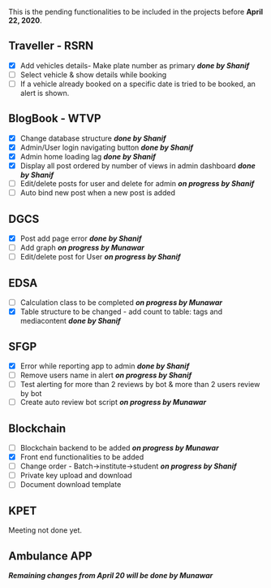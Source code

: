 This is the pending functionalities to be included in the projects before **April 22, 2020**.

## Traveller - RSRN
- [x] Add vehicles details- Make plate number as primary ***done by Shanif***
- [ ] Select vehicle & show details while booking
- [ ] If a vehicle already booked on a specific date is tried to be booked, an alert is shown.

## BlogBook - WTVP
- [x] Change database structure ***done by Shanif***
- [x] Admin/User login navigating button ***done by Shanif***
- [x] Admin home loading lag ***done by Shanif***
- [x] Display all post ordered by number of views in admin dashboard ***done by Shanif***
- [ ] Edit/delete posts for user and delete for admin ***on progress by Shanif***
- [ ] Auto bind new post when a new post is added

## DGCS
- [x] Post add page error ***done by Shanif***
- [ ] Add graph ***on progress by Munawar***
- [ ] Edit/delete post for User ***on progress by Shanif***

## EDSA
- [ ] Calculation class to be completed ***on progress by Munawar***
- [x] Table structure to be changed - add count to table: tags and mediacontent ***done by Shanif***

## SFGP
- [x] Error while reporting app to admin ***done by Shanif***
- [ ] Remove users name in alert ***on progress by Shanif***
- [ ] Test alerting for more than 2 reviews by bot & more than 2 users review by bot
- [ ] Create auto review bot script ***on progress by Munawar***

## Blockchain
- [ ] Blockchain backend to be added ***on progress by Munawar***
- [x] Front end functionalities to be added
- [ ] Change order - Batch->institute->student ***on progress by Shanif***
- [ ] Private key upload and download
- [ ] Document download template

## KPET
Meeting not done yet.

## Ambulance APP
***Remaining changes from April 20 will be done by Munawar***
